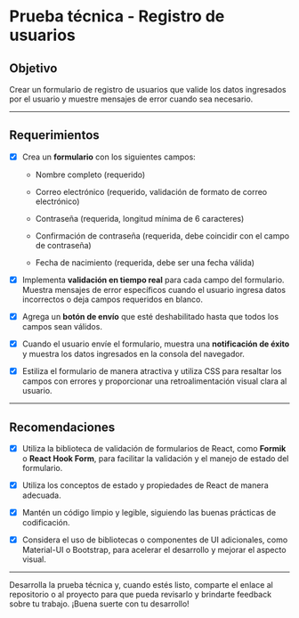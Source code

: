
# Prueba técnica - Registro de usuarios

## Objetivo

Crear un formulario de registro de usuarios que valide los datos ingresados por el usuario y muestre mensajes de error cuando sea necesario.

---

## Requerimientos

* [x] Crea un **formulario** con los siguientes campos:

  * Nombre completo (requerido)

  * Correo electrónico (requerido, validación de formato de correo electrónico)

  * Contraseña (requerida, longitud mínima de 6 caracteres)

  * Confirmación de contraseña (requerida, debe coincidir con el campo de contraseña)
  
  * Fecha de nacimiento (requerida, debe ser una fecha válida)

* [x] Implementa **validación en tiempo real** para cada campo del formulario. Muestra mensajes de error específicos cuando el usuario ingresa datos incorrectos o deja campos requeridos en blanco.

* [x] Agrega un **botón de envío** que esté deshabilitado hasta que todos los campos sean válidos.

* [x] Cuando el usuario envíe el formulario, muestra una **notificación de éxito** y muestra los datos ingresados en la consola del navegador.

* [x] Estiliza el formulario de manera atractiva y utiliza CSS para resaltar los campos con errores y proporcionar una retroalimentación visual clara al usuario.

---

## Recomendaciones

* [x] Utiliza la biblioteca de validación de formularios de React, como **Formik** o **React Hook Form**, para facilitar la validación y el manejo de estado del formulario.

* [x] Utiliza los conceptos de estado y propiedades de React de manera adecuada.

* [x] Mantén un código limpio y legible, siguiendo las buenas prácticas de codificación.

* [x] Considera el uso de bibliotecas o componentes de UI adicionales, como Material-UI o Bootstrap, para acelerar el desarrollo y mejorar el aspecto visual.

---

Desarrolla la prueba técnica y, cuando estés listo, comparte el enlace al repositorio o al proyecto para que pueda revisarlo y brindarte feedback sobre tu trabajo. ¡Buena suerte con tu desarrollo!
